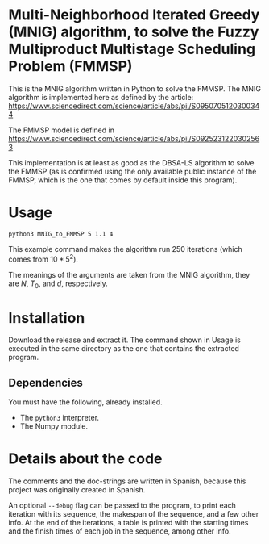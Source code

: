 # Multi-Neighborhood Iterated Greedy (MNIG) algorithm, to solve the Fuzzy Multiproduct Multistage Scheduling Problem (FMMSP)

This is the MNIG algorithm written in Python to solve the FMMSP. The
MNIG algorithm is implemented here as defined by the article:
https://www.sciencedirect.com/science/article/abs/pii/S0950705120300344

The FMMSP model is defined in
https://www.sciencedirect.com/science/article/abs/pii/S0925231220302563

This implementation is at least as good as the DBSA-LS algorithm to
solve the FMMSP (as is confirmed using the only available public
instance of the FMMSP, which is the one that comes by default inside
this program).

# Usage

`python3 MNIG_to_FMMSP 5 1.1 4`

This example command makes the algorithm run 250 iterations (which comes
from $10*5^2$).

The meanings of the arguments are taken from the MNIG algorithm, they
are $N$, $T_0$, and $d$, respectively.

# Installation

Download the release and extract it. The command shown in Usage is
executed in the same directory as the one that contains the extracted program.

## Dependencies

You must have the following, already installed.

- The `python3` interpreter.
- The Numpy module.

# Details about the code

The comments and the doc-strings are written in Spanish, because this
project was originally created in Spanish.

An optional `--debug` flag can be passed to the program, to print each
iteration with its sequence, the makespan of the sequence, and a few
other info. At the end of the iterations, a table is printed with the
starting times and the finish times of each job in the sequence, among
other info.
